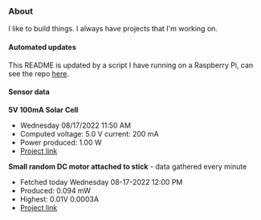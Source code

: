 ### About
I like to build things. I always have projects that I'm working on.

#### Automated updates
This README is updated by a script I have running on a Raspberry Pi, can see the repo [here](https://github.com/jdc-cunningham/raspi-git-repo-updater).

#### Sensor data
**5V 100mA Solar Cell**
- Wednesday 08/17/2022 11:50 AM
- Computed voltage: 5.0 V current: 200 mA
- Power produced: 1.00 W
- [Project link](https://github.com/jdc-cunningham/raspisolarplotter)

**Small random DC motor attached to stick** - data gathered every minute
- Fetched today Wednesday 08-17-2022 12:00 PM
- Produced: 0.094 mW
- Highest: 0.01V 0.0003A
- [Project link](https://github.com/jdc-cunningham/turbine-raspi)
